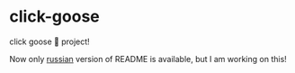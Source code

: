 # click-goose
click goose 🪿 project! 

Now only [russian](README-RU.md) version of README is available, but I am working on this!
